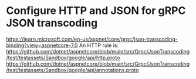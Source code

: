 ﻿# Configure HTTP and JSON for gRPC JSON transcoding

https://learn.microsoft.com/en-us/aspnet/core/grpc/json-transcoding-binding?view=aspnetcore-7.0
An HTTP rule is:
https://github.com/dotnet/aspnetcore/blob/main/src/Grpc/JsonTranscoding/test/testassets/Sandbox/google/api/http.proto
https://github.com/dotnet/aspnetcore/blob/main/src/Grpc/JsonTranscoding/test/testassets/Sandbox/google/api/annotations.proto